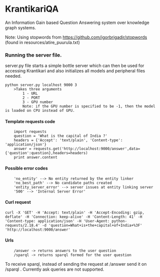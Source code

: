 # KrantikariQA
An Information Gain based Question Answering system over knowledge graph systems.


Note: Using stopwords from https://github.com/igorbrigadir/stopwords (found in resources/atire_puurula.txt)

### Running the server file.
server.py file starts a simple bottle server which can then be used for accessing Krantikari and also initializes all models and peripheral files needed.
```
python server.py localhost 9000 3
    >Takes three arguments
        1 - URL
        2 - PORT
        3 - GPU number
        Note: if the GPU number is specified to be -1, then the model is loaded on CPU instead of GPU.
```

#### Template requests code

        import requests
        question = 'What is the capital of India ?'
        headers = {'Accept': 'text/plain', 'Content-type': 'application/json'}
        answer = requests.get('http://localhost:9000/answer',data={'question':question},headers=headers)
        print answer.content

#### Possible error codes
        'no_entity' --> No entity returned by the entity linker
        'no_best_path' --> No candidate paths created
        'entity_server_error' --> server issues at entity linking server
        '500' --> 'Internal Server Error'

#### Curl request
    curl -X 'GET' -H 'Accept: text/plain' -H 'Accept-Encoding: gzip, deflate' -H 'Connection: keep-alive' -H 'Content-Length: 41' -H 'Content-type: application/json' -H 'User-Agent: python-requests/2.18.4' -d 'question=What+is+the+capital+of+India+%3F' 'http://localhost:9000/answer'

#### Urls
        /answer -> returns answers to the user question
        /sparql -> returns sparql formed for the user question

To receive sparql, instead of sending the request at /answer send it on /sparql . Currently ask queries are not supported.
